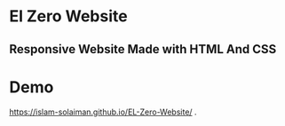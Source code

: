 # El Zero Website

## Responsive Website Made with HTML And CSS

# Demo

https://islam-solaiman.github.io/EL-Zero-Website/
.
